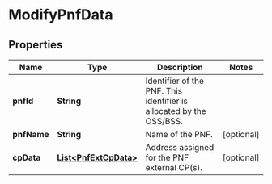 
# ModifyPnfData

## Properties
Name | Type | Description | Notes
------------ | ------------- | ------------- | -------------
**pnfId** | **String** | Identifier of the PNF. This identifier is allocated by the OSS/BSS.  | 
**pnfName** | **String** | Name of the PNF.  |  [optional]
**cpData** | [**List&lt;PnfExtCpData&gt;**](PnfExtCpData.md) | Address assigned for the PNF external CP(s).  |  [optional]



